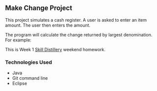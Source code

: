 ## Make Change Project 

This project simulates a cash register. A user is asked to enter an item amount. The user then enters the amount.

The program will calculate the change returned by largest denomination. For example: 

This is Week 1 [Skill Distillery](http://skilldistillery.com) weekend homework.

### Technologies Used 
* Java
* Git command line
* Eclipse